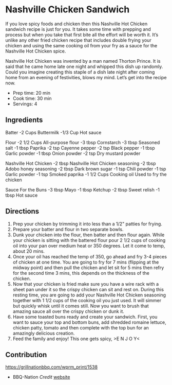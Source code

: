 # Nashville Chicken Sandwich

If you love spicy foods and chicken then this Nashville Hot Chicken sandwich recipe is just for you. It takes some time with prepping and process but when you take that first bite all the effort will be worth it. It’s unlike any other fried chicken recipe that includes double frying your chicken and using the same cooking oil from your fry as a sauce for the Nashville Hot Chicken spice. 

Nashville Hot Chicken was invented by a man named Thorton Prince. It is said that he came home late one night and whipped this dish up randomly. Could you imagine creating this staple of a dish late night after coming home from an evening of festivities, blows my mind. Let’s get into the recipe now. 

- Prep time: 20 min
- Cook time: 30 min
- Servings: 4

## Ingredients

Batter
-2 Cups Buttermilk
-1/3 Cup Hot sauce 

Flour
-2 1/2 Cups All-purpose flour
-3 tbsp Cornstarch
-3 tbsp Seasoned salt
-1 tbsp Paprika
-2 tsp Cayenne pepper
-2 tsp Black pepper
-1 tbsp Garlic powder
-1 tbsp Onion powder
-2 tsp Dry mustard powder

Nashville Hot Chicken
-2 tbsp Nashville Hot Chicken seasoning
-2 tbsp Adobo honey seasoning
-2 tbsp Dark brown sugar
-1 tsp Chili powder
-1 tsp Garlic powder
-1 tsp Smoked paprika
-1 1/2 Cups Cooking oil Used to fry the chicken

Sauce For the Buns
-3 tbsp Mayo
-1 tbsp Ketchup
-2 tbsp Sweet relish
-1 tbsp Hot sauce

## Directions

1. Prep your chicken by trimming it into less than a 1/2" patties for frying.
2. Prepare your batter and flour in two separate bowls.
3. Dunk your chicken into the flour, then batter and then flour again. While your chicken is sitting with the battered flour pour 2 1/2 cups of cooking oil into your pan over medium heat or 350 degrees. Let it come to temp, about 20 mins.
4. Once your oil has reached the temp of 350, go ahead and fry 3-4 pieces of chicken at one time. You are going to fry for 7 mins (flipping at the midway point) and then pull the chicken and let sit for 5 mins then refry for the second time 3 mins, this depends on the thickness of the chicken.
5. Now that your chicken is fried make sure you have a wire rack with a sheet pan under it so the crispy chicken can sit and rest on. During this resting time, you are going to add your Nashville Hot Chicken seasoning together with 1 1/2 cups of the cooking oil you just used. It will simmer but quickly whisk until it comes still. Now you want to brush that amazing sauce all over the crispy chicken or dunk it. 
6. Have some toasted buns ready and create your sandwich. First, you want to sauce your top and bottom buns, add shredded romaine lettuce, chicken patty, tomato and then complete with the top bun for an amazingly delicious creation.
7. Feed the family and enjoy! This one gets spicy, >E  N  J  O Y<

## Contribution


https://grillnationbbq.com/wprm_print/1538

- BBQ-Nation _Credit_ [website](https://grillnationbbq.com/wprm_print/1538)
